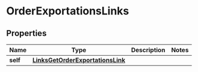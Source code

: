 
# OrderExportationsLinks

## Properties
Name | Type | Description | Notes
------------ | ------------- | ------------- | -------------
**self** | [**LinksGetOrderExportationsLink**](LinksGetOrderExportationsLink.md) |  | 



